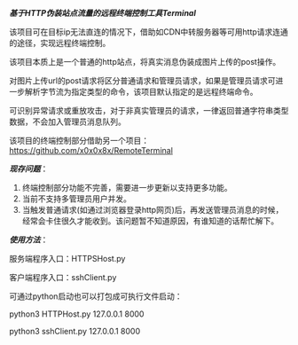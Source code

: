 ***基于HTTP伪装站点流量的远程终端控制工具Terminal***

该项目可在目标ip无法直连的情况下，借助如CDN中转服务器等可用http请求连通的途径，实现远程终端控制。

该项目本质上是一个普通的http站点，将真实消息伪装成图片上传的post操作。

对图片上传url的post请求将区分普通请求和管理员请求，如果是管理员请求可进一步解析字节流为指定类型的命令，该项目默认指定的是远程终端命令。

可识别异常请求或重放攻击，对于非真实管理员的请求，一律返回普通字符串类型数据，不会加入管理员消息队列。

该项目的终端控制部分借助另一个项目：https://github.com/x0x0x8x/RemoteTerminal

***现存问题***：
1. 终端控制部分功能不完善，需要进一步更新以支持更多功能。
2. 当前不支持多管理员用户并发。
3. 当触发普通请求(如通过浏览器登录http网页)后，再发送管理员消息的时候，经常会卡住很久才能收到。该问题暂不知道原因，有谁知道的话帮忙解下。


***使用方法***：

服务端程序入口：HTTPSHost.py

客户端程序入口：sshClient.py

可通过python启动也可以打包成可执行文件启动：

python3 HTTPHost.py 127.0.0.1 8000

python3 sshClient.py 127.0.0.1 8000


